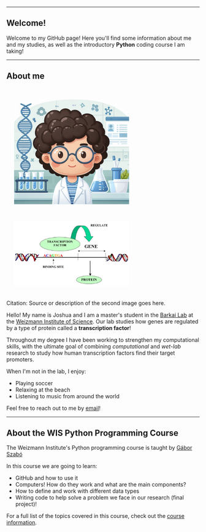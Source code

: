 ___
## Welcome!

Welcome to my GitHub page! Here you'll find some information about me and my studies, as well as the introductory **Python** coding course I am taking!

___

## About me

<img src="Avatar1.png" width="300" style="padding: 20px;">
<br>
<img src="A-diagrammatic-representation-of-gene-expression-The-transcription-factor-molecule-binds.jpg" width="300" style="padding: 20px;">
<p>Citation: Source or description of the second image goes here.</p>

Hello! My name is Joshua and I am a master's student in the [Barkai Lab](https://barkailab.wixsite.com/barkai) at the [Weizmann Institute of Science](https://www.weizmann.ac.il/pages/). Our lab studies how genes are regulated by a type of protein called a **transcription factor**!

Throughout my degree I have been working to strengthen my computational skills, with the ultimate goal of combining *computational* and *wet-lab* research to study how human transcription factors find their target promoters.

When I'm not in the lab, I enjoy:
- Playing soccer
- Relaxing at the beach
- Listening to music from around the world

Feel free to reach out to me by [email](mailto:joshua.bugis@weizmann.ac.il)!

___

## About the WIS Python Programming Course

The Weizmann Institute's Python programming course is taught by [Gábor Szabó](https://szabgab.com)

In this course we are going to learn:
- GitHub and how to use it
- Computers! How do they work and what are the main components?
- How to define and work with different data types
- Writing code to help solve a problem we face in our research (final project)!

For a full list of the topics covered in this course, check out the [course information](https://erez.weizmann.ac.il/apx/r/ws1/186/30?pid=15125&pprev=14987).

